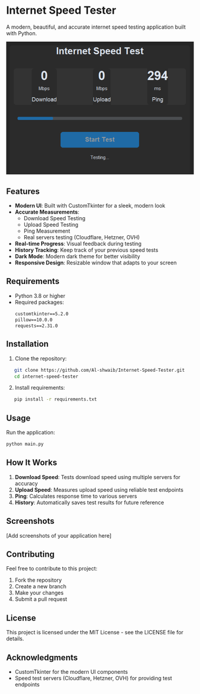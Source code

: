 # Internet Speed Tester 

A modern, beautiful, and accurate internet speed testing application built with Python.

![Project Interface](img/screenshot.png)

## Features 

- **Modern UI**: Built with CustomTkinter for a sleek, modern look
- **Accurate Measurements**: 
  - Download Speed Testing
  - Upload Speed Testing
  - Ping Measurement
  - Real servers testing (Cloudflare, Hetzner, OVH)
- **Real-time Progress**: Visual feedback during testing
- **History Tracking**: Keep track of your previous speed tests
- **Dark Mode**: Modern dark theme for better visibility
- **Responsive Design**: Resizable window that adapts to your screen

## Requirements 

- Python 3.8 or higher
- Required packages:
  ```
  customtkinter==5.2.0
  pillow==10.0.0
  requests==2.31.0
  ```

## Installation 

1. Clone the repository:
```bash
   git clone https://github.com/Al-shwaib/Internet-Speed-Tester.git
   cd internet-speed-tester
```

2. Install requirements:
```bash
   pip install -r requirements.txt
   ```

## Usage 

Run the application:
```bash
python main.py
```

## How It Works 

1. **Download Speed**: Tests download speed using multiple servers for accuracy
2. **Upload Speed**: Measures upload speed using reliable test endpoints
3. **Ping**: Calculates response time to various servers
4. **History**: Automatically saves test results for future reference

## Screenshots 

[Add screenshots of your application here]

## Contributing 

Feel free to contribute to this project:
1. Fork the repository
2. Create a new branch
3. Make your changes
4. Submit a pull request

## License 

This project is licensed under the MIT License - see the LICENSE file for details.

## Acknowledgments 

- CustomTkinter for the modern UI components
- Speed test servers (Cloudflare, Hetzner, OVH) for providing test endpoints
